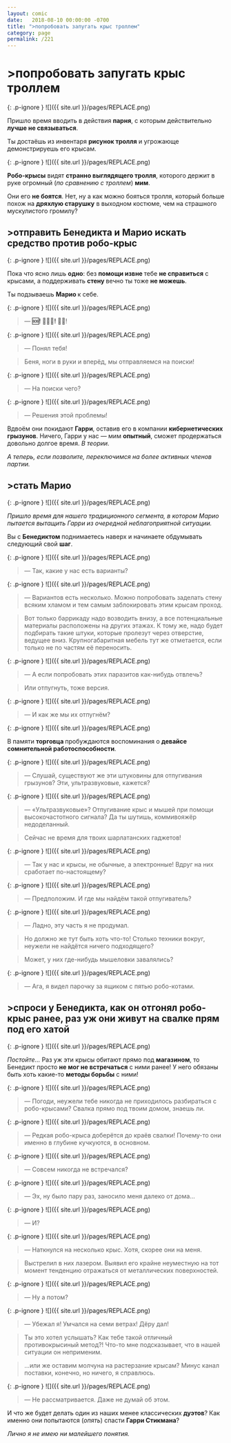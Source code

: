 ```yaml
---
layout: comic
date:   2018-08-10 00:00:00 -0700
title: ">попробовать запугать крыс троллем"
category: page
permalink: /221
---
```

# >попробовать запугать крыс троллем

{: .p-ignore }
![]({{ site.url }}/pages/REPLACE.png)

Пришло время вводить в действия <strong>парня</strong>, с которым действительно <strong>лучше не связываться</strong>.

Ты достаёшь из инвентаря <strong>рисунок тролля</strong> и угрожающе демонстрируешь его крысам.

{: .p-ignore }
![]({{ site.url }}/pages/REPLACE.png)

<strong>Робо-крысы</strong> видят <strong>странно выглядящего тролля</strong>, которого держит в руке огромный (<em>по сравнению с троллем</em>) <strong>мим</strong>.

Они его <strong>не боятся</strong>. Нет, ну а как можно бояться тролля, который больше похож на <strong>дряхлую старушку</strong> в выходном костюме, чем на страшного мускулистого громилу?

## >отправить Бенедикта и Марио искать средство против робо-крыс

{: .p-ignore }
![]({{ site.url }}/pages/REPLACE.png)

Пока что ясно лишь <strong>одно</strong>: без <strong>помощи извне </strong>тебе <strong>не справиться</strong> с крысами, а поддерживать <strong>стену </strong>вечно ты тоже <strong>не можешь</strong>. 

Ты подзываешь <strong>Марио </strong>к себе.

{: .p-ignore }
![]({{ site.url }}/pages/REPLACE.png)

<blockquote>— <strong>🆘! 🚫🐀🐀! </strong>🏃🔎!</blockquote>

{: .p-ignore }
![]({{ site.url }}/pages/REPLACE.png)

<blockquote>— Понял тебя!</blockquote>

<blockquote>Беня, ноги в руки и вперёд, мы отправляемся на поиски!</blockquote>

{: .p-ignore }
![]({{ site.url }}/pages/REPLACE.png)

<blockquote>— На поиски чего?</blockquote>

{: .p-ignore }
![]({{ site.url }}/pages/REPLACE.png)

<blockquote>— Решения этой проблемы!</blockquote>

Вдвоём они покидают <strong>Гарри</strong>, оставив его в компании <strong>кибернетических грызунов</strong>. Ничего, Гарри у нас — мим <strong>опытный</strong>, сможет продержаться довольно долгое время. <em>В теории.</em>

<em>А теперь, если позволите, переключимся на более активных членов партии.</em>

## >стать Марио

{: .p-ignore }
![]({{ site.url }}/pages/REPLACE.png)

<em>Пришло время для нашего традиционного сегмента, в котором Марио пытается вытащить Гарри из очередной неблагоприятной ситуации.</em>

Вы с <strong>Бенедиктом </strong>поднимаетесь наверх и начинаете обдумывать следующий свой <strong>шаг</strong>.

{: .p-ignore }
![]({{ site.url }}/pages/REPLACE.png)

<blockquote>— Так, какие у нас есть варианты?</blockquote>

{: .p-ignore }
![]({{ site.url }}/pages/REPLACE.png)

<blockquote>— Вариантов есть несколько. Можно попробовать заделать стену всяким хламом и тем самым заблокировать этим крысам проход.</blockquote>

<blockquote>Вот только баррикаду надо возводить внизу, а все потенциальные материалы расположены на других этажах. К тому же, надо будет подбирать такие штуки, которые пролезут через отверстие, ведущее вниз. Крупногабаритная мебель тут же отметается, если только не по частям её переносить.</blockquote>

{: .p-ignore }
![]({{ site.url }}/pages/REPLACE.png)

<blockquote>— А если попробовать этих паразитов как-нибудь отвлечь?</blockquote>

<blockquote>Или отпугнуть, тоже версия.</blockquote>

{: .p-ignore }
![]({{ site.url }}/pages/REPLACE.png)

<blockquote>— И как же мы их отпугнём?</blockquote>

{: .p-ignore }
![]({{ site.url }}/pages/REPLACE.png)

В памяти <strong>торговца </strong>пробуждаются воспоминания о <strong>девайсе сомнительной работоспособности</strong>.

{: .p-ignore }
![]({{ site.url }}/pages/REPLACE.png)

<blockquote>— Слушай, существуют же эти штуковины для отпугивания грызунов? Эти, ультразвуковые, кажется?</blockquote>

{: .p-ignore }
![]({{ site.url }}/pages/REPLACE.png)

<blockquote>— «Ультразвуковые»? Отпугивание крыс и мышей при помощи высокочастотного сигнала? Да ты шутишь, коммивояжёр недоделанный.</blockquote>

<blockquote>Сейчас не время для твоих шарлатанских гаджетов!</blockquote>

{: .p-ignore }
![]({{ site.url }}/pages/REPLACE.png)

<blockquote>— Так у нас и крысы, не обычные, а электронные! Вдруг на них сработает по-настоящему?</blockquote>

{: .p-ignore }
![]({{ site.url }}/pages/REPLACE.png)

<blockquote>— Предположим. И где мы найдём такой отпугиватель?</blockquote>

{: .p-ignore }
![]({{ site.url }}/pages/REPLACE.png)

<blockquote>— Ладно, эту часть я не продумал. </blockquote>

<blockquote>Но должно же тут быть хоть что-то! Столько техники вокруг, неужели не найдётся ничего подходящего? </blockquote>

<blockquote>Может, у них где-нибудь мышеловки завалялись?</blockquote>

{: .p-ignore }
![]({{ site.url }}/pages/REPLACE.png)

<blockquote>— Ага, я видел парочку за ящиком с пятью робо-котами.</blockquote>

## >спроси у Бенедикта, как он отгонял робо-крыс ранее, раз уж они живут на свалке прям под его хатой

{: .p-ignore }
![]({{ site.url }}/pages/REPLACE.png)

<em>Постойте…</em> Раз уж эти крысы обитают прямо под <strong>магазином</strong>, то Бенедикт просто <strong>не мог не встречаться</strong> с ними ранее! У него обязаны быть хоть какие-то <strong>методы борьбы</strong> с ними!

{: .p-ignore }
![]({{ site.url }}/pages/REPLACE.png)

<blockquote>— Погоди, неужели тебе никогда не приходилось разбираться с робо-крысами? Свалка прямо под твоим домом, знаешь ли.</blockquote>

{: .p-ignore }
![]({{ site.url }}/pages/REPLACE.png)

<blockquote>— Редкая робо-крыса доберётся до краёв свалки! Почему-то они именно в глубине кучкуются, в основном.</blockquote>

{: .p-ignore }
![]({{ site.url }}/pages/REPLACE.png)

<blockquote>— Совсем никогда не встречался?</blockquote>

{: .p-ignore }
![]({{ site.url }}/pages/REPLACE.png)

<blockquote>— Эх, ну было пару раз, заносило меня далеко от дома…</blockquote>

{: .p-ignore }
![]({{ site.url }}/pages/REPLACE.png)

<blockquote>— И?</blockquote>

{: .p-ignore }
![]({{ site.url }}/pages/REPLACE.png)

<blockquote>— Наткнулся на несколько крыс. Хотя, скорее они на меня.</blockquote>

<blockquote>Выстрелил в них лазером. Выявил его крайне неуместную на тот момент тенденцию отражаться от металлических поверхностей.</blockquote>

{: .p-ignore }
![]({{ site.url }}/pages/REPLACE.png)

<blockquote>— Ну а потом?</blockquote>

{: .p-ignore }
![]({{ site.url }}/pages/REPLACE.png)

<blockquote>— Убежал я! Умчался на семи ветрах! Дёру дал! </blockquote>

<blockquote>Ты это хотел услышать? Как тебе такой отличный противокрысиный метод?! Что-то мне подсказывает, что в нашей ситуации он неприменим.</blockquote>

<blockquote>…или же оставим молчуна на растерзание крысам? Минус канал поставки, конечно, но ничего, я справлюсь.</blockquote>

{: .p-ignore }
![]({{ site.url }}/pages/REPLACE.png)

<blockquote>— Не рассматривается. Даже не думай об этом.</blockquote>

И что же будет делать один из наших менее классических <strong>дуэтов</strong>? Как именно они попытаются (<em>опять</em>) спасти <strong>Гарри Стикмана</strong>? 

<em>Лично я не имею ни малейшего понятия.</em>
